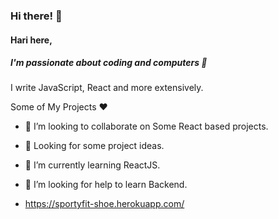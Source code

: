 ### Hi there! 👋
#### Hari here,
##### I'm passionate about coding and computers 💖 

I write JavaScript, React and more extensively.

Some of My Projects ❤
- 👯 I’m looking to collaborate on Some React based projects.
- 🧠 Looking for some project ideas.
- 🌱 I’m currently learning ReactJS.
- 🤔 I’m looking for help to learn Backend. 


- https://sportyfit-shoe.herokuapp.com/
